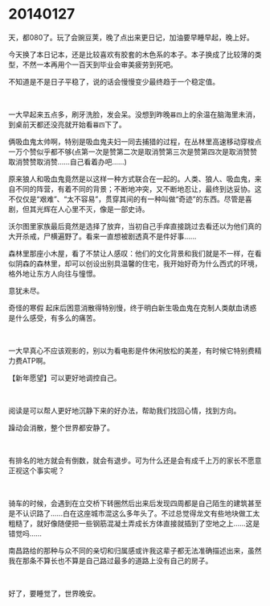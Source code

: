 # 20140127

天，都080了。玩了会豌豆荚，晚了点出来更日记，加油要早睡早起，晚上好。

今天换了本日记本，还是比较喜欢有胶套的木色系的本子。本子换成了比较薄的类型，不然一本再用个一百天到毕业会审美疲劳到死吧。

不知道是不是日子平稳了，说的话会慢慢变少最终趋于一个稳定值。

<br/>

一大早起来五点多，刷牙洗脸，发会呆。没想到昨晚`暮四`上的余温在脑海里未消，到桌前天都还没亮就开始看`暮四`下了。

俩吸血鬼太帅啊，特别是吸血鬼夫妇一同去捕猎的过程，在丛林里高速移动穿梭点一万个赞似乎都不够(点第一次是赞第二次是取消赞第三次是赞第四次是取消赞赞取消赞赞取消赞……自己看着办吧……)

原来狼人和吸血鬼竟然是以这样一种方式联合在一起的。人类、狼人、吸血鬼，来自不同的阵营，有着不同的背景；不断地冲突，又不断地忍让，最终到达妥协。这不仅仅是“艰难”、“太不容易”，贯穿其间的有一种叫做“奇迹”的东西。尽管是喜剧，但其光辉在人心里不灭，像是一部史诗。

沃尔图里家族最后竟然是选择了放弃，当初自己手痒直接跳过去看还以为他们真的大开杀戒，尸横遍野了。看来一直想被剧透真不是件好事……

森林里那座小木屋，看了不禁让人感叹：他们的文化背景和我们就是不一样，在看似阴森的森林里，却可以创设出别具温馨的住宅，我开始好奇为什么西式的环境，格外地让东方人向往与憧憬。

意犹未尽。

奇怪的寒假 起床后困意消散得特别慢，终于明白新生吸血鬼在克制人类献血诱惑是什么感受，有多么的痛苦。

<br/>

一大早真心不应该观影的，别以为看电影是件休闲放松的美差，有时候它特别费精力费ATP啊。

【新年愿望】可以更好地调控自己。

<br/>

阅读是可以帮人更好地沉静下来的好办法，帮助我们找回心情，找到方向。

躁动会消散，整个世界都安静了。

<br/>

有排名的地方就会有倒数，就会有退步。可为什么还是会有成千上万的家长不愿意正视这个事实呢？

<br/>

骑车的时候，会遇到在立交桥下转圈然后出来后发现四周都是自己陌生的建筑甚至是不认识路了……白在这座城市混这么多年头了。不过总觉得龙文有些地块做工太粗糙了，就好像随便把一些钢筋混凝土弄成长方体直接就插到了空地之上……这是错觉吗……

南昌路给的那种与众不同的亲切和归属感或许我这辈子都无法准确描述出来，虽然我在那条不算长也不算是自己路过最多的道路上没有自己的房子。

<br/>

好了，要睡觉了，世界晚安。